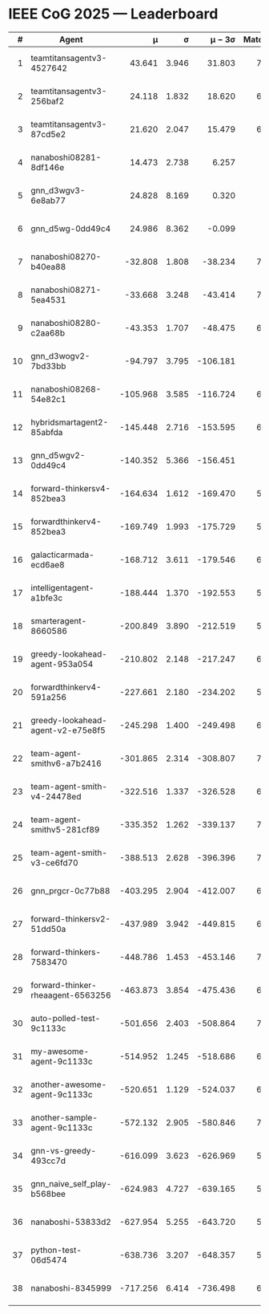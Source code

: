 # IEEE CoG 2025 — Leaderboard

| # | Agent | μ | σ | μ − 3σ | Matches | Updated |
|---:|---|---:|---:|---:|---:|---|
| 1 | teamtitansagentv3-4527642 | 43.641 | 3.946 | 31.803 | 7396 | 2025-08-30 11:51 |
| 2 | teamtitansagentv3-256baf2 | 24.118 | 1.832 | 18.620 | 6816 | 2025-08-30 11:51 |
| 3 | teamtitansagentv3-87cd5e2 | 21.620 | 2.047 | 15.479 | 6480 | 2025-08-30 11:51 |
| 4 | nanaboshi08281-8df146e | 14.473 | 2.738 | 6.257 | 276 | 2025-08-30 11:51 |
| 5 | gnn_d3wgv3-6e8ab77 | 24.828 | 8.169 | 0.320 | 138 | 2025-08-30 11:51 |
| 6 | gnn_d5wg-0dd49c4 | 24.986 | 8.362 | -0.099 | 120 | 2025-08-30 11:51 |
| 7 | nanaboshi08270-b40ea88 | -32.808 | 1.808 | -38.234 | 7080 | 2025-08-30 11:51 |
| 8 | nanaboshi08271-5ea4531 | -33.668 | 3.248 | -43.414 | 7118 | 2025-08-30 11:51 |
| 9 | nanaboshi08280-c2aa68b | -43.353 | 1.707 | -48.475 | 6458 | 2025-08-30 11:51 |
| 10 | gnn_d3wogv2-7bd33bb | -94.797 | 3.795 | -106.181 | 274 | 2025-08-30 11:51 |
| 11 | nanaboshi08268-54e82c1 | -105.968 | 3.585 | -116.724 | 6560 | 2025-08-30 11:51 |
| 12 | hybridsmartagent2-85abfda | -145.448 | 2.716 | -153.595 | 6004 | 2025-08-30 11:51 |
| 13 | gnn_d5wgv2-0dd49c4 | -140.352 | 5.366 | -156.451 | 226 | 2025-08-30 11:51 |
| 14 | forward-thinkersv4-852bea3 | -164.634 | 1.612 | -169.470 | 5579 | 2025-08-30 11:51 |
| 15 | forwardthinkerv4-852bea3 | -169.749 | 1.993 | -175.729 | 5852 | 2025-08-30 11:51 |
| 16 | galacticarmada-ecd6ae8 | -168.712 | 3.611 | -179.546 | 6520 | 2025-08-30 11:51 |
| 17 | intelligentagent-a1bfe3c | -188.444 | 1.370 | -192.553 | 5981 | 2025-08-30 11:51 |
| 18 | smarteragent-8660586 | -200.849 | 3.890 | -212.519 | 5584 | 2025-08-30 11:51 |
| 19 | greedy-lookahead-agent-953a054 | -210.802 | 2.148 | -217.247 | 6388 | 2025-08-30 11:51 |
| 20 | forwardthinkerv4-591a256 | -227.661 | 2.180 | -234.202 | 5764 | 2025-08-30 11:51 |
| 21 | greedy-lookahead-agent-v2-e75e8f5 | -245.298 | 1.400 | -249.498 | 6900 | 2025-08-30 11:51 |
| 22 | team-agent-smithv6-a7b2416 | -301.865 | 2.314 | -308.807 | 7180 | 2025-08-30 11:51 |
| 23 | team-agent-smith-v4-24478ed | -322.516 | 1.337 | -326.528 | 6678 | 2025-08-30 11:51 |
| 24 | team-agent-smithv5-281cf89 | -335.352 | 1.262 | -339.137 | 7380 | 2025-08-30 11:51 |
| 25 | team-agent-smith-v3-ce6fd70 | -388.513 | 2.628 | -396.396 | 7938 | 2025-08-30 11:51 |
| 26 | gnn_prgcr-0c77b88 | -403.295 | 2.904 | -412.007 | 6450 | 2025-08-30 11:51 |
| 27 | forward-thinkersv2-51dd50a | -437.989 | 3.942 | -449.815 | 6368 | 2025-08-30 11:51 |
| 28 | forward-thinkers-7583470 | -448.786 | 1.453 | -453.146 | 7080 | 2025-08-30 11:51 |
| 29 | forward-thinker-rheaagent-6563256 | -463.873 | 3.854 | -475.436 | 6108 | 2025-08-30 11:51 |
| 30 | auto-polled-test-9c1133c | -501.656 | 2.403 | -508.864 | 7000 | 2025-08-30 11:51 |
| 31 | my-awesome-agent-9c1133c | -514.952 | 1.245 | -518.686 | 6980 | 2025-08-30 11:51 |
| 32 | another-awesome-agent-9c1133c | -520.651 | 1.129 | -524.037 | 6700 | 2025-08-30 11:51 |
| 33 | another-sample-agent-9c1133c | -572.132 | 2.905 | -580.846 | 7180 | 2025-08-30 11:51 |
| 34 | gnn-vs-greedy-493cc7d | -616.099 | 3.623 | -626.969 | 5680 | 2025-08-30 11:51 |
| 35 | gnn_naive_self_play-b568bee | -624.983 | 4.727 | -639.165 | 5820 | 2025-08-30 11:51 |
| 36 | nanaboshi-53833d2 | -627.954 | 5.255 | -643.720 | 5100 | 2025-08-30 11:51 |
| 37 | python-test-06d5474 | -638.736 | 3.207 | -648.357 | 5860 | 2025-08-30 11:51 |
| 38 | nanaboshi-8345999 | -717.256 | 6.414 | -736.498 | 6170 | 2025-08-30 11:51 |
